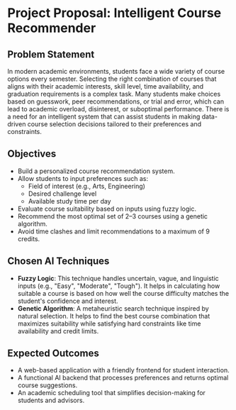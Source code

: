 # Project Proposal: Intelligent Course Recommender

## Problem Statement
In modern academic environments, students face a wide variety of course options every semester. 
Selecting the right combination of courses that aligns with their academic interests, skill level, 
time availability, and graduation requirements is a complex task. Many students make choices based on 
guesswork, peer recommendations, or trial and error, which can lead to academic overload, disinterest, or suboptimal performance.
There is a need for an intelligent system that can assist students in making data-driven course selection 
decisions tailored to their preferences and constraints.

## Objectives
- Build a personalized course recommendation system.
- Allow students to input preferences such as:
  - Field of interest (e.g., Arts, Engineering)
  - Desired challenge level
  - Available study time per day
- Evaluate course suitability based on inputs using fuzzy logic.
- Recommend the most optimal set of 2–3 courses using a genetic algorithm.
- Avoid time clashes and limit recommendations to a maximum of 9 credits.

## Chosen AI Techniques
- **Fuzzy Logic**: This technique handles uncertain, vague, and linguistic inputs (e.g., "Easy", "Moderate", "Tough"). 
It helps in calculating how suitable a course is based on how well the course difficulty matches the student's confidence and interest.
- **Genetic Algorithm**: A metaheuristic search technique inspired by natural selection. It helps to find the best course combination that maximizes suitability while satisfying hard constraints like time availability and credit limits.

## Expected Outcomes
- A web-based application with a friendly frontend for student interaction.
- A functional AI backend that processes preferences and returns optimal course suggestions.
- An academic scheduling tool that simplifies decision-making for students and advisors.
